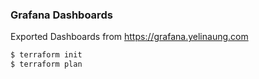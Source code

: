 ### Grafana Dashboards

Exported Dashboards from https://grafana.yelinaung.com

```bash
$ terraform init
$ terraform plan
```
